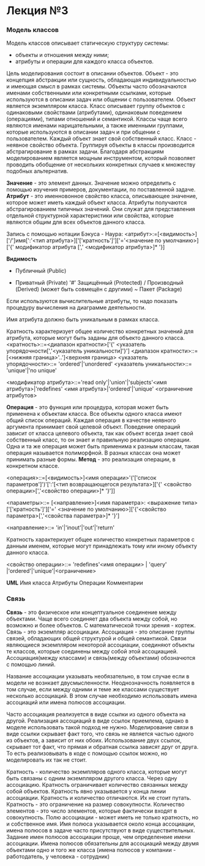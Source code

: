 # Лекция №3
### Модель классов

Модель классов описывает статическую структуру системы:
- объекты и отношения между ними;
- атрибуты и операции для каждого класса объектов.

Цель моделирования состоит в описании объектов. 
Объект - это концепция абстракции или сущность, обладающая индивидуальностью и имеющая смысл в рамках системы. Объекты часто обозначаются именами собственными или конкретными ссылками, которые используются в описании задач или общении с пользователем. Объект является экземпляром класса. 
Класс описывает группу объектов с одинаковыми свойствами (атрибутами), одинаковым поведением (операциями), типами отношений и семантикой. 
Классы чаще всего являются именами нарицательными, а также именными группами, которые используются в описании задач и при общении с пользователем. Каждый объект знает свой собственный класс. Класс - неявное свойство объекта.
Группируя объекты в классы производится абстрагирование в рамках задачи. Благодаря абстракциям моделированием является мощным инструментом, который позволяет проводить обобщение от нескольких конкретных случаев к множеству подобных альтернатив. 

**Значение** - это элемент данных. Значение можно определить с помощью изучения примеров, документации, по поставленной задаче. 
**Атрибут** - это именновонное свойство класса, описывающее значение, которое может иметь каждый объект класса. Атрибуты получаются абстрагированием типичных значений. Они служат для представления отдельной структурной характеристики или свойства, которые являются общим для всех объектов данного класса.

Запись с помощью нотации Бэкуса - Наура:
<атрибут>:=[<видимость>]['/']имя[':'<тип атрибута>]['['кратность']']['='<значение по умолчанию>]['{' модификатор атрибута [',' <модификатор атрибута>]* '}]

**Видимость** 
+	Публичный (Public)
-	Приватный (Private)
'#'	Защищённый (Protected)
/	Производный (Derived) (может быть совмещён с другими)
~	Пакет (Package)

Если используются вычислительные атрибуты, то надо показать процедуру вычисления на диаграмме деятельности.

Имя атрибута должно быть уникальным в рамках класса. 

Кратность характеризует общее количество конкретных значений для атрибута, которые могут быть заданы для объекто данного класса. 
<кратность>::=<диапазон кратности>['{' <указатель упорядочности[','<указатель уникальности]'}']
<диапазон кратности>::=[<нижняя граница>'..']<верхняя граница>
<указатель упорядочности>::= 'ordered'|'unordered'
<указатель уникальности>::= 'unique'|'no unique'

<модификатор атрибута>::='read only'|'union'|'subjects'<имя атрибута>|'redefines' <имя атрибута>|'ordered'|'unique' <ограничение атрибутов>



**Операция** - это функция или процедура, которая может быть применена к объектам класса. Все объекты одного класса имеют общий список операций. Каждая операция в качестве неявного аргумента принимает свой целевой объект. Поведение операций зависит от класса целевого объекта, так как объект всегда знает свой собственный класс, то он знает и правильную реализацию операции. Одна и та же операция может быть применима к разным классам, такая операция называется полиморфной. В разных классах она может принимать разные формы.
**Метод** - это реализация операции, в конкретном классе.

<операция>::=[<видимость>]<имя операции>'('['список параметров']')'[':'[<тип возвращающегося результата>]['{' <свойство операции>[','<свойство операции>]* '}']]

<параметры>::= [<направление>]<имя параметра>: <выражение типа>['['кратность']']['=' <значение по умолчанию>]['{'<свойство параметра>[','<свойства параметра>]* '}']

<направление>::= 'in'|'inout'|'out'|'return'

Кратность характеризует общее количество конкретных параметров с данным именем, которые могут принадлежать тому или иному объекту данного класса.

<свойство операции>::= 'redefines'<имя операции> | 'query' |'ordered'|'unique'|<ограничение>

**UML**
Имя класса
Атрибуты
Операции
Комментарии

### Связь
**Связь** - это физическое или концептуальное соединение между объектами. Чаще всего соединяет два объекта между собой, но возможно и более объектов. С математической точки зрения - кортеж. 
Связь - это экземпляр ассоциации. 
Ассоциация - это описание группы связей, обладающих общей структурой и общей семантикой. Связи являющиеся экземпляром некоторой ассоциации, соединяют объекты те классов, которые соединены между собой этой ассоциацией. 
Ассоциация(между классами) и связь(между объектами) обозначются с помощью линий. 

Название ассоциации указывать необязательно, в том случае если в модели не вознкает двусмысленности. Неоднозначность появляется в том случае, если между одними и теме же классами существует несколько ассоциаций. В этом случае необходимо использовать имена ассоциаций или имена полюсов ассоциации. 

Часто ассоциация реализуется в виде ссылки из одного объекта на другой. Реализация ассоциаций в виде ссылок приемлема, однако в моделе использовать такой подход не нужно. Моделирование связи в виде ссылки скрывает факт того, что связь не является частью одного из объектов, а зависит от них обоих. Использование двух ссылок, скрывает тот факт, что прямая и обратная ссылка зависят друг от друга. То есть реализовывать в коде с помощью ссылок можно, но моделировать их так не стоит. 

Кратность - количество экземпляров одного класса, которые могут быть связаны с одним экземпляром другого класса. Через одну ассоциацию. Кратность ограничивает количество связанных между собой объектов. Кратность явно указывается у конца линии ассоциации. 
Кратность и количество отличаются. Их не стоит путать. Кратность - это ограничение на размер совокупности. Количество элементов - это число элементов, которые фактически входят в совокупность. 
Полю ассоциации - может иметь не только кратность, но и собственное имя. Имя полюса указывается около конца ассоциации, имена полюсов в задаче часто присутствуют в виде существительных. Задание имен полюсов ассоциации проще, чем определенеие имени ассоциации. Имена полюсов обязательны для ассоциаций между двумя объектами одно и того же класса (имена полюсов у компании - работодатель, у человека - сотрудник)

